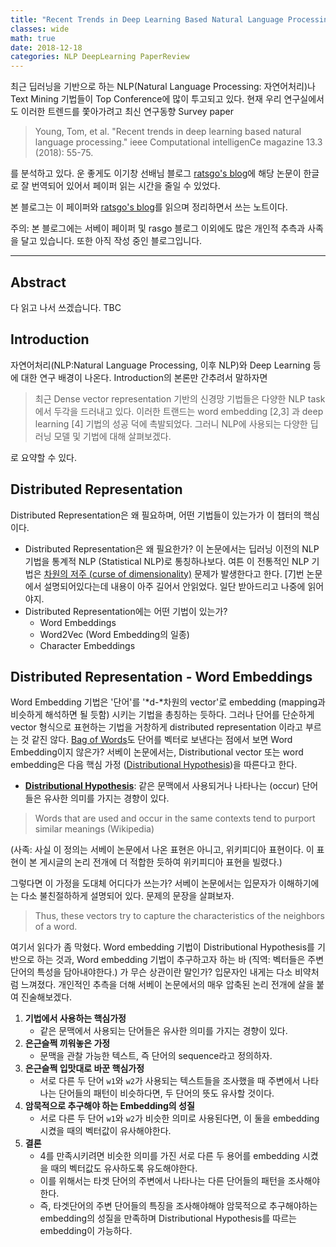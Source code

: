 ```yaml
---
title: "Recent Trends in Deep Learning Based Natural Language Processing"
classes: wide
math: true
date: 2018-12-18
categories: NLP DeepLearning PaperReview
---
```

최근 딥러닝을 기반으로 하는 NLP(Natural Language Processing: 자연어처리)나 Text Mining 기법들이 Top Conference에 많이 투고되고 있다. 현재 우리 연구실에서도 이러한 트렌드를 쫓아가려고 최신 연구동향 Survey paper

> Young, Tom, et al. "Recent trends in deep learning based natural language processing." ieee Computational intelligenCe magazine 13.3 (2018): 55-75.

를 분석하고 있다. 운 좋게도 이기창 선배님 블로그 [ratsgo's blog](https://ratsgo.github.io/natural%20language%20processing/2017/08/16/deepNLP/)에 해당 논문이 한글로 잘 번역되어 있어서 페이퍼 읽는 시간을 줄일 수 있었다. 

본 블로그는 이 페이퍼와 [ratsgo's blog](https://ratsgo.github.io/natural%20language%20processing/2017/08/16/deepNLP/)를 읽으며 정리하면서 쓰는 노트이다. 

주의: 본 블로그에는 서베이 페이퍼 및 rasgo 블로그 이외에도 많은 개인적 추측과 사족을 달고 있습니다. 또한 아직 작성 중인 블로그입니다. 

---

## Abstract

다 읽고 나서 쓰겠습니다. TBC

## Introduction

자연어처리(NLP:Natural Language Processing, 이후 NLP)와 Deep Learning 등에 대한 연구 배경이 나온다. Introduction의 본론만 간추려서 말하자면

> 최근 Dense vector representation 기반의 신경망 기법들은 다양한 NLP task에서 두각을 드러내고 있다. 이러한 트랜드는 word embedding [2,3] 과 deep learning [4] 기법의 성공 덕에 촉발되었다. 그러니 NLP에 사용되는 다양한 딥러닝 모델 및 기법에 대해 살펴보겠다.

로 요약할 수 있다. 

## Distributed Representation

Distributed Representation은 왜 필요하며, 어떤 기법들이 있는가가 이 챕터의 핵심이다. 

- Distributed Representation은 왜 필요한가?
이 논문에서는 딥러닝 이전의 NLP 기법을 통계적 NLP (Statistical NLP)로 통칭하나보다. 여튼 이 전통적인 NLP 기법은 [차원의 저주 (curse of dimensionality)](https://en.wikipedia.org/wiki/Curse_of_dimensionality) 문제가 발생한다고 한다. [7]번 논문에서 설명되어있다는데 내용이 아주 길어서 안읽었다. 일단 받아드리고 나중에 읽어야지.
- Distributed Representation에는 어떤 기법이 있는가?
    - Word Embeddings
    - Word2Vec (Word Embedding의 일종)
    - Character Embeddings

## Distributed Representation - Word Embeddings

Word Embedding 기법은 '단어'를 '*d-*차원의 vector'로 embedding (mapping과 비슷하게 해석하면 될 듯함) 시키는 기법을 총칭하는 듯하다. 그러나 단어를 단순하게 vector 형식으로 표현하는 기법을 거창하게 distributed representation 이라고 부르는 것 같진 않다. [Bag of Words](https://en.wikipedia.org/wiki/Bag-of-words_model)도 단어를 벡터로 보낸다는 점에서 보면 Word Embedding이지 않은가?  서베이 논문에서는, Distributional vector 또는 word embedding은 다음 핵심 가정 ([Distributional Hypothesis](https://en.wikipedia.org/wiki/Distributional_semantics#Distributional_hypothesis))을 따른다고 한다.

- [**Distributional Hypothesis**](https://en.wikipedia.org/wiki/Distributional_semantics#Distributional_hypothesis): 같은 문맥에서 사용되거나 나타나는 (occur) 단어들은 유사한 의미를 가지는 경향이 있다.

> Words that are used and occur in the same contexts tend to purport similar meanings (Wikipedia)

(사족: 사실 이 정의는 서베이 논문에서 나온 표현은 아니고, 위키피디아 표현이다. 이 표현이 본 게시글의 논리 전개에 더 적합한 듯하여 위키피디아 표현을 빌렸다.)

그렇다면 이 가정을 도대체 어디다가 쓰는가? 서베이 논문에서는 입문자가 이해하기에는 다소 불친절하하게 설명되어 있다. 문제의 문장을 살펴보자. 

> Thus, these vectors try to capture the characteristics of the neighbors of a word.

여기서 읽다가 좀 막혔다. Word embedding 기법이 Distributional Hypothesis를 기반으로 하는 것과, Word embedding 기법이 추구하고자 하는 바 (직역: 벡터들은 주변 단어의 특성을 담아내야한다.) 가 무슨 상관이란 말인가? 입문자인 내게는 다소 비약처럼 느껴졌다. 개인적인 추측을 더해 서베이 논문에서의 매우 압축된 논리 전개에 살을 붙여 진술해보겠다. 

1. **기법에서 사용하는 핵심가정**
    - 같은 문맥에서 사용되는 단어들은 유사한 의미를 가지는 경향이 있다.
2. **은근슬쩍 끼워놓은 가정**
    - 문맥을 관찰 가능한 텍스트, 즉 단어의 sequence라고 정의하자.
3. **은근슬쩍 입맛대로 바꾼 핵심가정**
    - 서로 다른 두 단어 `w1`와 `w2`가 사용되는 텍스트들을 조사했을 때 주변에서 나타나는 단어들의 패턴이 비슷하다면, 두 단어의 뜻도 유사할 것이다.
4. **암묵적으로 추구해야 하는 Embedding의 성질**
    - 서로 다른 두 단어 `w1`와 `w2`가 비슷한 의미로 사용된다면, 이 둘을 embedding시켰을 때의 벡터값이 유사해야한다.
5. **결론**
    - 4를 만족시키려면 비슷한 의미를 가진 서로 다른 두 용어를 embedding 시켰을 때의 벡터값도 유사하도록 유도해야한다.
    - 이를 위해서는 타겟 단어의 주변에서 나타나는 다른 단어들의 패턴을 조사해야한다.
    - 즉, 타겟단어의 주변 단어들의 특징을 조사해야해야 암묵적으로 추구해야하는 embedding의 성질을 만족하며 Distributional Hypothesis를 따르는 embedding이 가능하다.